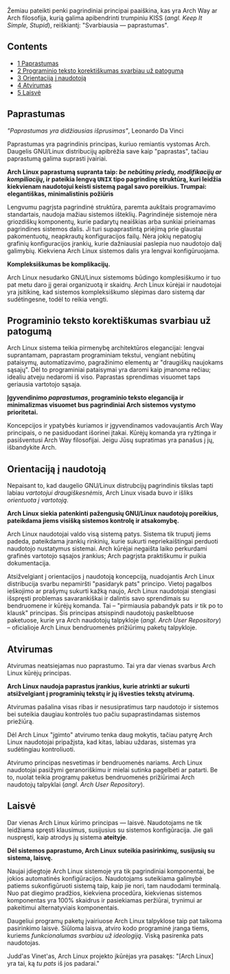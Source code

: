 Žemiau pateikti penki pagrindiniai principai paaiškina, kas yra Arch Way ar Arch filosofija, kurią galima apibendrinti trumpiniu KISS (*angl. Keep It Simple, Stupid*), reiškiantį: "Svarbiausia — paprastumas".

## Contents

*   [1 Paprastumas](#Paprastumas)
*   [2 Programinio teksto korektiškumas svarbiau už patogumą](#Programinio_teksto_korekti.C5.A1kumas_svarbiau_u.C5.BE_patogum.C4.85)
*   [3 Orientaciją į naudotoją](#Orientacij.C4.85_.C4.AF_naudotoj.C4.85)
*   [4 Atvirumas](#Atvirumas)
*   [5 Laisvė](#Laisv.C4.97)

## Paprastumas

*"Paprastumas yra didžiausias išprusimas"*, Leonardo Da Vinci

Paprastumas yra pagrindinis principas, kuriuo remiantis vystomas Arch. Daugelis GNU/Linux distribucijų apibrėžia save kaip "paprastas", tačiau paprastumą galima suprasti įvairiai.

**Arch Linux paprastumą supranta taip: *be nebūtinų priedų, modifikacijų ar kompiliacijų*, ir pateikia lengvą <tt>UNIX</tt> tipo pagrindinę struktūrą, kuri leidžia kiekvienam naudotojui keisti sistemą pagal savo poreikius. Trumpai: elegantiškas, minimalistinis požiūris**

Lengvumu pagrįsta pagrindinė struktūra, paremta aukštais programavimo standartais, naudoja mažiau sistemos išteklių. Pagrindinėje sistemoje nėra griozdiškų komponentų, kurie padarytų neaiškias arba sunkiai prieinamas pagrindines sistemos dalis. Ji turi supaprastintą priėjimą prie glaustai pakomentuotų, neapkrautų konfiguracijos failų. Nėra jokių nepatogių grafinių konfiguracijos įrankių, kurie dažniausiai paslepia nuo naudotojo dalį galimybių. Kiekviena Arch Linux sistemos dalis yra lengvai konfigūruojama.

**Kompleksiškumas be komplikacijų.**

Arch Linux nesudarko GNU/Linux sistemoms būdingo komplesiškumo ir tuo pat metu daro jį gerai organizuotą ir skaidrų. Arch Linux kūrėjai ir naudotojai yra įsitikinę, kad sistemos kompleksiškumo slėpimas daro sistemą dar sudėtingesne, todėl to reikia vengti.

## Programinio teksto korektiškumas svarbiau už patogumą

Arch Linux sistema teikia pirmenybę architektūros elegancijai: lengvai suprantamam, paprastam programiniam tekstui, vengiant nebūtinų pataisymų, automatizavimo, pagražinimo elementų ar "draugiškų naujokams sąsajų". Dėl to programiniai pataisymai yra daromi kaip įmanoma rečiau; idealiu atveju nedaromi iš viso. Paprastas sprendimas visuomet taps geriausia vartotojo sąsaja.

**Įgyvendinimo *paprastumas*, programinio teksto elegancija ir minimalizmas visuomet bus pagrindiniai Arch sistemos vystymo prioritetai.**

Koncepcijos ir ypatybės kuriamos ir įgyvendinamos vadovaujantis Arch Way principais, o ne pasiduodant išorinei įtakai. Kūrėjų komanda yra ryžtinga ir pasišventusi Arch Way filosofijai. Jeigu Jūsų supratimas yra panašus į jų, išbandykite Arch.

## Orientaciją į naudotoją

Nepaisant to, kad daugelio GNU/Linux distrubcijų pagrindinis tikslas tapti labiau *vartotojui draugiškesnėmis*, Arch Linux visada buvo ir išliks *orientuota į vartotoją*.

**Arch Linux siekia patenkinti pažengusių GNU/Linux naudotojų poreikius, pateikdama jiems visišką sistemos kontrolę ir atsakomybę.**

Arch Linux naudotojai valdo visą sistemą patys. Sistema tik truputį jiems padeda, pateikdama įrankių rinkinių, kurie sukurti nepriekaištingai perduoti naudotojo nustatymus sistemai. Arch kūrėjai negaišta laiko perkurdami grafinės vartotojo sąsajos įrankius; Arch pagrįsta praktiškumu ir puikia dokumentacija.

Atsižvelgiant į orientacijos į naudotoją koncepciją, nuadojantis Arch Linux distribucija svarbu nepamiršti "pasidaryk pats" principo. Vietoj pagalbos ieškojimo ar prašymų sukurti kažką naujo, Arch Linux naudotojai stengiasi išspręsti problemas savarankiškai ir dalintis savo sprendimais su bendruomene ir kūrėjų komanda. Tai – "pirmiausia pabandyk pats ir tik po to klausk" principas. Šis principas atsispindi naudotojų paskelbtuose paketuose, kurie yra Arch naudotojų talpykloje (*angl. Arch User Repository*) – oficialioje Arch Linux bendruomenės prižiūrimų paketų talpykloje.

## Atvirumas

Atvirumas neatsiejamas nuo paprastumo. Tai yra dar vienas svarbus Arch Linux kūrėjų principas.

**Arch Linux naudoja paprastus įrankius, kurie atrinkti ar sukurti atsižvelgiant į programinių tekstų ir jų išvesties tekstų atvirumą.**

Atvirumas pašalina visas ribas ir nesusipratimus tarp naudotojo ir sistemos bei suteikia daugiau kontrolės tuo pačiu supaprastindamas sistemos priežiūrą.

Dėl Arch Linux "įgimto" atvirumo tenka daug mokytis, tačiau patyrę Arch Linux naudotojai pripažįsta, kad kitas, labiau uždaras, sistemas yra sudėtingiau kontroliuoti.

Atvirumo principas nesvetimas ir bendruomenės nariams. Arch Linux naudotojai pasižymi geranoriškimu ir mielai sutinka pagelbėti ar patarti. Be to, nuolat teikia programų paketus bendruomenės prižiūrimai Arch naudotojų talpyklai (*angl. Arch User Repository*).

## Laisvė

Dar vienas Arch Linux kūrimo principas — laisvė. Naudotojams ne tik leidžiama spręsti klausimus, susijusius su sistemos konfigūracija. Jie gali nuspręsti, kaip atrodys jų sistema **ateityje**.

**Dėl sistemos paprastumo, Arch Linux suteikia pasirinkimų, susijusių su sistema, laisvę.**

Naujai įdiegtoje Arch Linux sistemoje yra tik pagrindiniai komponentai, be jokios automatinės konfigūracijos. Naudotojams suteikiama galimybė patiems sukonfigūruoti sistemą taip, kaip jie nori, tam naudodami terminalą. Nuo pat diegimo pradžios, kiekviena procedūra, kiekvienas sistemos komponentas yra 100% skaidrus ir pasiekiamas peržiūrai, trynimui ar pakeitimui alternatyviais komponentais.

Daugeliui programų paketų įvairiuose Arch Linux talpyklose taip pat taikoma pasirinkimo laisvė. Siūloma laisva, atviro kodo programinė įranga tiems, kuriems *funkcionalumas svarbiau už ideologiją*. Viską pasirenka pats naudotojas.

Judd'as Vinet'as, Arch Linux projekto įkūrėjas yra pasakęs: "[Arch Linux] yra tai, ką *tu pats* iš jos padarai."